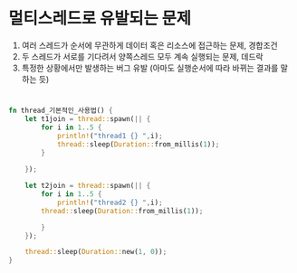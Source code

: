 # 멀티스레드로 유발되는 문제 
1. 여러 스레드가 순서에 무관하게 데이터 혹은 리소스에 접근하는 문제, 경합조건 
1. 두 스레드가 서로를 기다려서 양쪽스레드 모두 계속 실행되는 문제, 데드락 
1. 특정한 상황에서만 발생하는 버그 유발 (아마도 실행순서에 따라 바뀌는 결과를 말하는 듯)

#
```rust
fn thread_기본적인_사용법() {
    let t1join = thread::spawn(|| {
        for i in 1..5 {
            println!("thread1 {} ",i);
            thread::sleep(Duration::from_millis(1));
        }
        
    });

    let t2join = thread::spawn(|| {
        for i in 1..5 {
            println!("thread2 {} ",i);
        thread::sleep(Duration::from_millis(1));

        }
    });

    thread::sleep(Duration::new(1, 0));
}
```